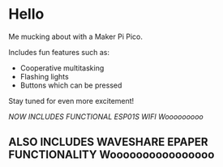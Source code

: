 # Hello
Me mucking about with a Maker Pi Pico.

Includes fun features such as:
- Cooperative multitasking
- Flashing lights
- Buttons which can be pressed

Stay tuned for even more excitement!

*NOW INCLUDES FUNCTIONAL ESP01S WIFI Wooooooooo*

## ALSO INCLUDES WAVESHARE EPAPER FUNCTIONALITY Woooooooooooooooo
